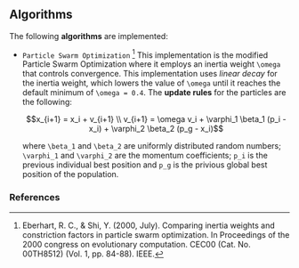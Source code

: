 ## Algorithms
 
The following **algorithms** are implemented:

- `Particle Swarm Optimization` [^1]
  This implementation is the modified Particle Swarm Optimization where it employs an inertia weight ``\omega``
  that controls convergence. This implementation uses _linear decay_ for the inertia weight, which lowers the value of 
  ``\omega`` until it reaches the default minimum of ``\omega = 0.4``.
  The **update rules** for the particles are the following:

  ```math
  x_{i+1} = x_i + v_{i+1} \\
  v_{i+1} = \omega v_i + \varphi_1 \beta_1 (p_i - x_i) + \varphi_2 \beta_2 (p_g - x_i)
  ```

  where ``\beta_1`` and ``\beta_2`` are uniformly distributed random numbers; ``\varphi_1`` and ``\varphi_2`` are the momentum coefficients;
  ``p_i`` is the previous individual best position and ``p_g`` is the privious global best position of the population.

### References

[^1]: Eberhart, R. C., & Shi, Y. (2000, July). Comparing inertia weights and constriction factors in particle swarm optimization. In Proceedings of the 2000 congress on evolutionary computation. CEC00 (Cat. No. 00TH8512) (Vol. 1, pp. 84-88). IEEE.